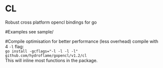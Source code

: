 # CL
Robust cross platform opencl bindings for go

#Examples
see sample/

#Compile optimisation
for better performance (less overhead) compile with 4 `-l` flag:  
`go install -gcflags="-l -l -l -l" github.com/hydroflame/gopencl/v1.2/cl`  
This will inline most functions in the package.
